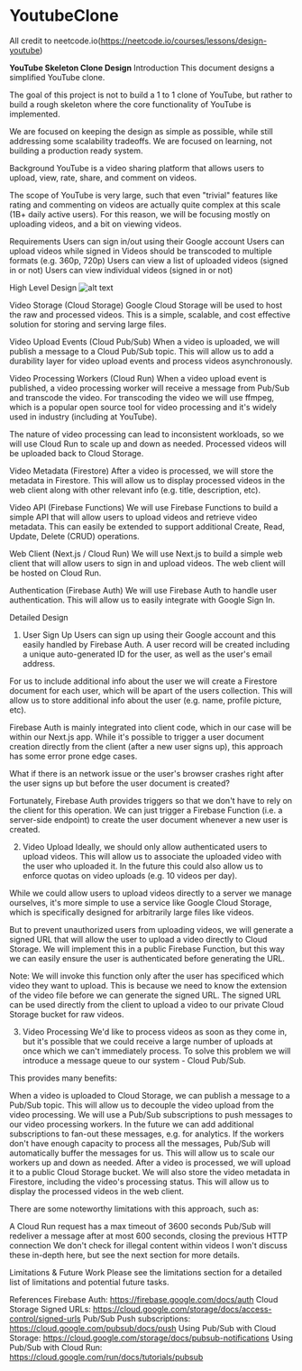 # YoutubeClone
All credit to neetcode.io(https://neetcode.io/courses/lessons/design-youtube)

**YouTube Skeleton Clone Design**
Introduction
This document designs a simplified YouTube clone.

The goal of this project is not to build a 1 to 1 clone of YouTube, but rather to build a rough skeleton where the core functionality of YouTube is implemented.

We are focused on keeping the design as simple as possible, while still addressing some scalability tradeoffs. We are focused on learning, not building a production ready system.

Background
YouTube is a video sharing platform that allows users to upload, view, rate, share, and comment on videos.

The scope of YouTube is very large, such that even "trivial" features like rating and commenting on videos are actually quite complex at this scale (1B+ daily active users). For this reason, we will be focusing mostly on uploading videos, and a bit on viewing videos.

Requirements
Users can sign in/out using their Google account
Users can upload videos while signed in
Videos should be transcoded to multiple formats (e.g. 360p, 720p)
Users can view a list of uploaded videos (signed in or not)
Users can view individual videos (signed in or not)

High Level Design
![alt text](https://github.com/thuang86714/YoutubeClone/raw/readMe/resources/images/public.avif "High Level Design")

Video Storage (Cloud Storage)
Google Cloud Storage will be used to host the raw and processed videos. This is a simple, scalable, and cost effective solution for storing and serving large files.

Video Upload Events (Cloud Pub/Sub)
When a video is uploaded, we will publish a message to a Cloud Pub/Sub topic. This will allow us to add a durability layer for video upload events and process videos asynchronously.

Video Processing Workers (Cloud Run)
When a video upload event is published, a video processing worker will receive a message from Pub/Sub and transcode the video. For transcoding the video we will use ffmpeg, which is a popular open source tool for video processing and it's widely used in industry (including at YouTube).

The nature of video processing can lead to inconsistent workloads, so we will use Cloud Run to scale up and down as needed. Processed videos will be uploaded back to Cloud Storage.

Video Metadata (Firestore)
After a video is processed, we will store the metadata in Firestore. This will allow us to display processed videos in the web client along with other relevant info (e.g. title, description, etc).

Video API (Firebase Functions)
We will use Firebase Functions to build a simple API that will allow users to upload videos and retrieve video metadata. This can easily be extended to support additional Create, Read, Update, Delete (CRUD) operations.

Web Client (Next.js / Cloud Run)
We will use Next.js to build a simple web client that will allow users to sign in and upload videos. The web client will be hosted on Cloud Run.

Authentication (Firebase Auth)
We will use Firebase Auth to handle user authentication. This will allow us to easily integrate with Google Sign In.

Detailed Design
1. User Sign Up
Users can sign up using their Google account and this easily handled by Firebase Auth. A user record will be created including a unique auto-generated ID for the user, as well as the user's email address.

For us to include additional info about the user we will create a Firestore document for each user, which will be apart of the users collection. This will allow us to store additional info about the user (e.g. name, profile picture, etc).

Firebase Auth is mainly integrated into client code, which in our case will be within our Next.js app. While it's possible to trigger a user document creation directly from the client (after a new user signs up), this approach has some error prone edge cases.

What if there is an network issue or the user's browser crashes right after the user signs up but before the user document is created?

Fortunately, Firebase Auth provides triggers so that we don't have to rely on the client for this operation. We can just trigger a Firebase Function (i.e. a server-side endpoint) to create the user document whenever a new user is created.

2. Video Upload
Ideally, we should only allow authenticated users to upload videos. This will allow us to associate the uploaded video with the user who uploaded it. In the future this could also allow us to enforce quotas on video uploads (e.g. 10 videos per day).

While we could allow users to upload videos directly to a server we manage ourselves, it's more simple to use a service like Google Cloud Storage, which is specifically designed for arbitrarily large files like videos.

But to prevent unauthorized users from uploading videos, we will generate a signed URL that will allow the user to upload a video directly to Cloud Storage. We will implement this in a public Firebase Function, but this way we can easily ensure the user is authenticated before generating the URL.

Note: We will invoke this function only after the user has specificed which video they want to upload. This is because we need to know the extension of the video file before we can generate the signed URL.
The signed URL can be used directly from the client to upload a video to our private Cloud Storage bucket for raw videos.

3. Video Processing
We'd like to process videos as soon as they come in, but it's possible that we could receive a large number of uploads at once which we can't immediately process. To solve this problem we will introduce a message queue to our system - Cloud Pub/Sub.

This provides many benefits:

When a video is uploaded to Cloud Storage, we can publish a message to a Pub/Sub topic. This will allow us to decouple the video upload from the video processing.
We will use a Pub/Sub subscriptions to push messages to our video processing workers. In the future we can add additional subscriptions to fan-out these messages, e.g. for analytics.
If the workers don't have enough capacity to process all the messages, Pub/Sub will automatically buffer the messages for us. This will allow us to scale our workers up and down as needed.
After a video is processed, we will upload it to a public Cloud Storage bucket. We will also store the video metadata in Firestore, including the video's processing status. This will allow us to display the processed videos in the web client.

There are some noteworthy limitations with this approach, such as:

A Cloud Run request has a max timeout of 3600 seconds
Pub/Sub will redeliver a message after at most 600 seconds, closing the previous HTTP connection
We don't check for illegal content within videos
I won't discuss these in-depth here, but see the next section for more details.

Limitations & Future Work
Please see the limitations section for a detailed list of limitations and potential future tasks.

References
Firebase Auth: https://firebase.google.com/docs/auth
Cloud Storage Signed URLs: https://cloud.google.com/storage/docs/access-control/signed-urls
Pub/Sub Push subscriptions: https://cloud.google.com/pubsub/docs/push
Using Pub/Sub with Cloud Storage: https://cloud.google.com/storage/docs/pubsub-notifications
Using Pub/Sub with Cloud Run: https://cloud.google.com/run/docs/tutorials/pubsub